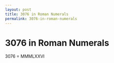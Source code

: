 ```yaml
---
layout: post
title: 3076 in Roman Numerals
permalink: 3076-in-roman-numerals
---
```


# 3076 in Roman Numerals

3076 = MMMLXXVI
